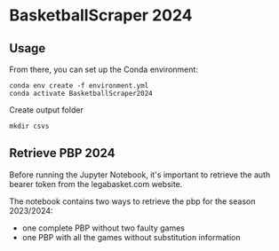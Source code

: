 # BasketballScraper 2024

## Usage

From there, you can set up the Conda environment:
```shell
conda env create -f environment.yml
conda activate BasketballScraper2024
```
Create output folder
```shell
mkdir csvs
```

## Retrieve PBP 2024

Before running the Jupyter Notebook, it's important to retrieve the auth bearer token from the legabasket.com website.

The notebook contains two ways to retrieve the pbp for the season 2023/2024:
* one complete PBP without two faulty games
* one PBP with all the games without substitution information

